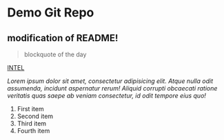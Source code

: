 # Demo Git Repo

## modification of README!

> blockquote of the day

[INTEL](www.intel.com)

_Lorem ipsum dolor sit amet, consectetur adipisicing elit. Atque nulla odit assumenda, incidunt aspernatur rerum! Aliquid corrupti obcaecati ratione veritatis quas saepe ab veniam consectetur, id odit tempore eius quo!_

1. First item
2. Second item
3. Third item
4. Fourth item
